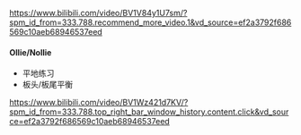 
https://www.bilibili.com/video/BV1V84y1U7sm/?spm_id_from=333.788.recommend_more_video.1&vd_source=ef2a3792f686569c10aeb68946537eed

#### Ollie/Nollie

- 平地练习
- 板头/板尾平衡

https://www.bilibili.com/video/BV1Wz421d7KV/?spm_id_from=333.788.top_right_bar_window_history.content.click&vd_source=ef2a3792f686569c10aeb68946537eed